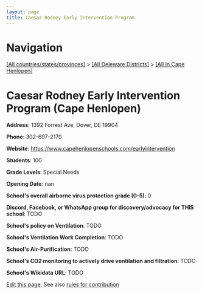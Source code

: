 ```yaml
---
layout: page
title: Caesar Rodney Early Intervention Program
---
```

# Navigation

[[All countries/states/provinces]](../../..) > [[All Deleware Districts]](../..) > [[All In Cape Henlopen]](..)

# Caesar Rodney Early Intervention Program (Cape Henlopen)

**Address**: 1392 Forrest Ave, Dover, DE 19904

**Phone**: 302-697-2170

**Website**: <https://www.capehenlopenschools.com/earlyintervention>

**Students**: 100

**Grade Levels**: Special Needs

**Opening Date**: nan

**School's overall airborne virus protection grade (0-5)**: 0

**Discord, Facebook, or WhatsApp group for discovery/advocacy for THIS school**: TODO

**School's policy on Ventilation**: TODO

**School's Ventilation Work Completion**: TODO

**School's Air-Purification**: TODO

**School's CO2 monitoring to actively drive ventilation and filtration**: TODO

**School's Wikidata URL**: TODO


[Edit this page](https://github.com/ventilate-schools/DE/edit/main/./Cape_Henlopen/Caesar_Rodney_Early_Intervention_Program.md). See also [rules for contribution](../../../contribution-rules/)